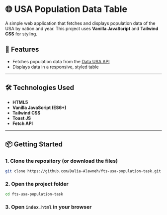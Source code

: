 # 🌐 USA Population Data Table

A simple web application that fetches and displays population data of the USA by nation and year. This project uses **Vanilla JavaScript** and **Tailwind CSS** for styling.

## 🚀 Features

- Fetches population data from the [Data USA API](https://datausa.io/api/data?drilldowns=Nation&measures=Population)
- Displays data in a responsive, styled table

---

## 🛠️ Technologies Used

- **HTML5**
- **Vanilla JavaScript (ES6+)**
- **Tailwind CSS**
- **Toast JS**
- **Fetch API**

---

## 📦 Getting Started

### 1. Clone the repository (or download the files)

```bash
git clone https://github.com/Dalia-Alawneh/fts-usa-population-task.git
```

### 2. Open the project folder

```bash
cd fts-usa-population-task
```

### 3. Open `index.html` in your browser  
